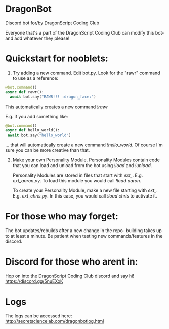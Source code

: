 # DragonBot
Discord bot for/by DragonScript Coding Club

Everyone that's a part of the DragonScript Coding Club can modify this bot- and add whatever they please!

# Quickstart for nooblets:
1. Try adding a new command. Edit bot.py. Look for the "rawr" command to use as a reference:

  ```python
@bot.command()
async def rawr():
    await bot.say("RAWR!!! :dragon_face:")
```

   This automatically creates a new command *!rawr*  

   E.g. if you add something like:

   ```python
@bot.command()
async def hello_world():
    await bot.say("hello_world")
```

   ... that will automatically create a new command *!hello_world*. Of course I'm sure you can be more creative than that.

2. Make your own Personality Module. Personality Modules contain code that you can load and unload from the bot using *!load* and *!unload*. 

   Personality Modules are stored in files that start with *ext_*. E.g. *ext_aaron.py*. To load this module you would call *!load aaron*. 

   To create your Personality Module, make a new file starting with *ext_*. E.g. *ext_chris.py*. In this case, you would call *!load chris* to activate it.

# For those who may forget:
The bot updates/rebuilds after a new change in the repo- building takes up to at least a minute. Be patient when testing new commands/features in the discord.

# Discord for those who arent in:
Hop on into the DragonScript Coding Club discord and say hi! https://discord.gg/5nuEXxK

# Logs
The logs can be accessed here: http://secretsciencelab.com/dragonbotlog.html
